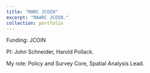 ```yaml
---
title: "MARC JCOIN"
excerpt: "MAARC JCOIN."
collection: portfolio
---
```

 
Funding: JCOIN

PI: John Schneider, Harold Pollack. 

My role: Policy and Survey Core, Spatial Analysis Lead.


 

